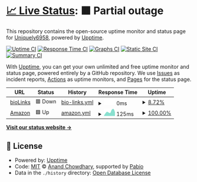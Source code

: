 # [📈 Live Status](https://Uniquely6958.github.io/upptime): <!--live status--> **🟧 Partial outage**

This repository contains the open-source uptime monitor and status page for [Uniquely6958](https://Uniquely6958.github.io/upptime), powered by [Upptime](https://github.com/upptime/upptime).

[![Uptime CI](https://github.com/Uniquely6958/upptime/workflows/Uptime%20CI/badge.svg)](https://github.com/Uniquely6958/upptime/actions?query=workflow%3A%22Uptime+CI%22)
[![Response Time CI](https://github.com/Uniquely6958/upptime/workflows/Response%20Time%20CI/badge.svg)](https://github.com/Uniquely6958/upptime/actions?query=workflow%3A%22Response+Time+CI%22)
[![Graphs CI](https://github.com/Uniquely6958/upptime/workflows/Graphs%20CI/badge.svg)](https://github.com/Uniquely6958/upptime/actions?query=workflow%3A%22Graphs+CI%22)
[![Static Site CI](https://github.com/Uniquely6958/upptime/workflows/Static%20Site%20CI/badge.svg)](https://github.com/Uniquely6958/upptime/actions?query=workflow%3A%22Static+Site+CI%22)
[![Summary CI](https://github.com/Uniquely6958/upptime/workflows/Summary%20CI/badge.svg)](https://github.com/Uniquely6958/upptime/actions?query=workflow%3A%22Summary+CI%22)

With [Upptime](https://upptime.js.org), you can get your own unlimited and free uptime monitor and status page, powered entirely by a GitHub repository. We use [Issues](https://github.com/Uniquely6958/upptime/issues) as incident reports, [Actions](https://github.com/Uniquely6958/upptime/actions) as uptime monitors, and [Pages](https://Uniquely6958.github.io/upptime) for the status page.

<!--start: status pages-->
<!-- This summary is generated by Upptime (https://github.com/upptime/upptime) -->
<!-- Do not edit this manually, your changes will be overwritten -->
<!-- prettier-ignore -->
| URL | Status | History | Response Time | Uptime |
| --- | ------ | ------- | ------------- | ------ |
| <img alt="" src="https://icons.duckduckgo.com/ip3/user.biolinks2.ca.ico" height="13"> [bioLinks](https://user.biolinks2.ca) | 🟥 Down | [bio-links.yml](https://github.com/Uniquely6958/Upptime/commits/HEAD/history/bio-links.yml) | <details><summary><img alt="Response time graph" src="./graphs/bio-links/response-time-week.png" height="20"> 0ms</summary><br><a href="https://Uniquely6958.github.io/upptime/history/bio-links"><img alt="Response time 0" src="https://img.shields.io/endpoint?url=https%3A%2F%2Fraw.githubusercontent.com%2FUniquely6958%2FUpptime%2FHEAD%2Fapi%2Fbio-links%2Fresponse-time.json"></a><br><a href="https://Uniquely6958.github.io/upptime/history/bio-links"><img alt="24-hour response time 0" src="https://img.shields.io/endpoint?url=https%3A%2F%2Fraw.githubusercontent.com%2FUniquely6958%2FUpptime%2FHEAD%2Fapi%2Fbio-links%2Fresponse-time-day.json"></a><br><a href="https://Uniquely6958.github.io/upptime/history/bio-links"><img alt="7-day response time 0" src="https://img.shields.io/endpoint?url=https%3A%2F%2Fraw.githubusercontent.com%2FUniquely6958%2FUpptime%2FHEAD%2Fapi%2Fbio-links%2Fresponse-time-week.json"></a><br><a href="https://Uniquely6958.github.io/upptime/history/bio-links"><img alt="30-day response time 0" src="https://img.shields.io/endpoint?url=https%3A%2F%2Fraw.githubusercontent.com%2FUniquely6958%2FUpptime%2FHEAD%2Fapi%2Fbio-links%2Fresponse-time-month.json"></a><br><a href="https://Uniquely6958.github.io/upptime/history/bio-links"><img alt="1-year response time 0" src="https://img.shields.io/endpoint?url=https%3A%2F%2Fraw.githubusercontent.com%2FUniquely6958%2FUpptime%2FHEAD%2Fapi%2Fbio-links%2Fresponse-time-year.json"></a></details> | <details><summary><a href="https://Uniquely6958.github.io/upptime/history/bio-links">8.72%</a></summary><a href="https://Uniquely6958.github.io/upptime/history/bio-links"><img alt="All-time uptime 8.72%" src="https://img.shields.io/endpoint?url=https%3A%2F%2Fraw.githubusercontent.com%2FUniquely6958%2FUpptime%2FHEAD%2Fapi%2Fbio-links%2Fuptime.json"></a><br><a href="https://Uniquely6958.github.io/upptime/history/bio-links"><img alt="24-hour uptime 8.72%" src="https://img.shields.io/endpoint?url=https%3A%2F%2Fraw.githubusercontent.com%2FUniquely6958%2FUpptime%2FHEAD%2Fapi%2Fbio-links%2Fuptime-day.json"></a><br><a href="https://Uniquely6958.github.io/upptime/history/bio-links"><img alt="7-day uptime 8.72%" src="https://img.shields.io/endpoint?url=https%3A%2F%2Fraw.githubusercontent.com%2FUniquely6958%2FUpptime%2FHEAD%2Fapi%2Fbio-links%2Fuptime-week.json"></a><br><a href="https://Uniquely6958.github.io/upptime/history/bio-links"><img alt="30-day uptime 8.72%" src="https://img.shields.io/endpoint?url=https%3A%2F%2Fraw.githubusercontent.com%2FUniquely6958%2FUpptime%2FHEAD%2Fapi%2Fbio-links%2Fuptime-month.json"></a><br><a href="https://Uniquely6958.github.io/upptime/history/bio-links"><img alt="1-year uptime 8.72%" src="https://img.shields.io/endpoint?url=https%3A%2F%2Fraw.githubusercontent.com%2FUniquely6958%2FUpptime%2FHEAD%2Fapi%2Fbio-links%2Fuptime-year.json"></a></details>
| <img alt="" src="https://icons.duckduckgo.com/ip3/www.amazon.ca.ico" height="13"> [Amazon](https://www.amazon.ca) | 🟩 Up | [amazon.yml](https://github.com/Uniquely6958/Upptime/commits/HEAD/history/amazon.yml) | <details><summary><img alt="Response time graph" src="./graphs/amazon/response-time-week.png" height="20"> 125ms</summary><br><a href="https://Uniquely6958.github.io/upptime/history/amazon"><img alt="Response time 125" src="https://img.shields.io/endpoint?url=https%3A%2F%2Fraw.githubusercontent.com%2FUniquely6958%2FUpptime%2FHEAD%2Fapi%2Famazon%2Fresponse-time.json"></a><br><a href="https://Uniquely6958.github.io/upptime/history/amazon"><img alt="24-hour response time 125" src="https://img.shields.io/endpoint?url=https%3A%2F%2Fraw.githubusercontent.com%2FUniquely6958%2FUpptime%2FHEAD%2Fapi%2Famazon%2Fresponse-time-day.json"></a><br><a href="https://Uniquely6958.github.io/upptime/history/amazon"><img alt="7-day response time 125" src="https://img.shields.io/endpoint?url=https%3A%2F%2Fraw.githubusercontent.com%2FUniquely6958%2FUpptime%2FHEAD%2Fapi%2Famazon%2Fresponse-time-week.json"></a><br><a href="https://Uniquely6958.github.io/upptime/history/amazon"><img alt="30-day response time 125" src="https://img.shields.io/endpoint?url=https%3A%2F%2Fraw.githubusercontent.com%2FUniquely6958%2FUpptime%2FHEAD%2Fapi%2Famazon%2Fresponse-time-month.json"></a><br><a href="https://Uniquely6958.github.io/upptime/history/amazon"><img alt="1-year response time 125" src="https://img.shields.io/endpoint?url=https%3A%2F%2Fraw.githubusercontent.com%2FUniquely6958%2FUpptime%2FHEAD%2Fapi%2Famazon%2Fresponse-time-year.json"></a></details> | <details><summary><a href="https://Uniquely6958.github.io/upptime/history/amazon">100.00%</a></summary><a href="https://Uniquely6958.github.io/upptime/history/amazon"><img alt="All-time uptime 100.00%" src="https://img.shields.io/endpoint?url=https%3A%2F%2Fraw.githubusercontent.com%2FUniquely6958%2FUpptime%2FHEAD%2Fapi%2Famazon%2Fuptime.json"></a><br><a href="https://Uniquely6958.github.io/upptime/history/amazon"><img alt="24-hour uptime 100.00%" src="https://img.shields.io/endpoint?url=https%3A%2F%2Fraw.githubusercontent.com%2FUniquely6958%2FUpptime%2FHEAD%2Fapi%2Famazon%2Fuptime-day.json"></a><br><a href="https://Uniquely6958.github.io/upptime/history/amazon"><img alt="7-day uptime 100.00%" src="https://img.shields.io/endpoint?url=https%3A%2F%2Fraw.githubusercontent.com%2FUniquely6958%2FUpptime%2FHEAD%2Fapi%2Famazon%2Fuptime-week.json"></a><br><a href="https://Uniquely6958.github.io/upptime/history/amazon"><img alt="30-day uptime 100.00%" src="https://img.shields.io/endpoint?url=https%3A%2F%2Fraw.githubusercontent.com%2FUniquely6958%2FUpptime%2FHEAD%2Fapi%2Famazon%2Fuptime-month.json"></a><br><a href="https://Uniquely6958.github.io/upptime/history/amazon"><img alt="1-year uptime 100.00%" src="https://img.shields.io/endpoint?url=https%3A%2F%2Fraw.githubusercontent.com%2FUniquely6958%2FUpptime%2FHEAD%2Fapi%2Famazon%2Fuptime-year.json"></a></details>

<!--end: status pages-->

[**Visit our status website →**](https://Uniquely6958.github.io/upptime)

## 📄 License

- Powered by: [Upptime](https://github.com/upptime/upptime)
- Code: [MIT](./LICENSE) © [Anand Chowdhary](https://anandchowdhary.com), supported by [Pabio](https://pabio.com)
- Data in the `./history` directory: [Open Database License](https://opendatacommons.org/licenses/odbl/1-0/)
